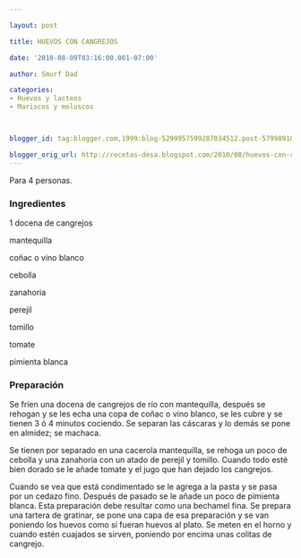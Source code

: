 ```yaml
---

layout: post

title: HUEVOS CON CANGREJOS

date: '2010-08-09T03:16:00.001-07:00'

author: Smurf Dad

categories:
- Huevos y lacteos
- Mariscos y moluscos



blogger_id: tag:blogger.com,1999:blog-5299957599287034512.post-5799891026179643367

blogger_orig_url: http://recetas-desa.blogspot.com/2010/08/huevos-con-cangrejos.html
---
```


Para 4 personas.

<h3>Ingredientes</h3>

1 docena de cangrejos

mantequilla

coñac o vino blanco

cebolla

zanahoria

perejil

tomillo

tomate

pimienta blanca

<h3>Preparación</h3>

Se fríen una docena de cangrejos de río con mantequilla, después se rehogan y se les echa una copa de coñac o vino blanco, se les cubre y se tienen 3 ó 4 minutos cociendo. Se separan las cáscaras y lo demás se pone en almidez; se machaca.

Se tienen por separado en una cacerola mantequilla, se rehoga un poco de cebolla y una zanahoria con un atado de perejil y tomillo. Cuando todo esté bien dorado se le añade tomate y el jugo que han dejado los cangrejos.

Cuando se vea que está condimentado se le agrega a la pasta y se pasa por un cedazo fino. Después de pasado se le añade un poco de pimienta blanca. Esta preparación debe resultar como una bechamel fina. Se prepara una tartera de gratinar, se pone una capa de esa preparación y se van poniendo los huevos como si fueran huevos al plato. Se meten en el horno y cuando estén cuajados se sirven, poniendo por encima unas colitas de cangrejo.